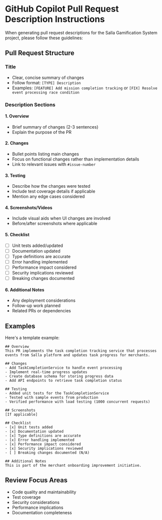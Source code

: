 # GitHub Copilot Pull Request Description Instructions

When generating pull request descriptions for the Salla Gamification System project, please follow these guidelines:

## Pull Request Structure

### Title
- Clear, concise summary of changes
- Follow format: `[TYPE] Description`
- Examples: `[FEATURE] Add mission completion tracking` or `[FIX] Resolve event processing race condition`

### Description Sections

#### 1. Overview
- Brief summary of changes (2-3 sentences)
- Explain the purpose of the PR

#### 2. Changes
- Bullet points listing main changes
- Focus on functional changes rather than implementation details
- Link to relevant issues with `#issue-number`

#### 3. Testing
- Describe how the changes were tested
- Include test coverage details if applicable
- Mention any edge cases considered

#### 4. Screenshots/Videos
- Include visual aids when UI changes are involved
- Before/after screenshots where applicable

#### 5. Checklist
- [ ] Unit tests added/updated
- [ ] Documentation updated
- [ ] Type definitions are accurate
- [ ] Error handling implemented
- [ ] Performance impact considered
- [ ] Security implications reviewed
- [ ] Breaking changes documented

#### 6. Additional Notes
- Any deployment considerations
- Follow-up work planned
- Related PRs or dependencies

## Examples

Here's a template example:

```
## Overview
This PR implements the task completion tracking service that processes events from Salla platform and updates task progress for merchants.

## Changes
- Add TaskCompletionService to handle event processing
- Implement real-time progress updates
- Create database schema for storing progress data
- Add API endpoints to retrieve task completion status

## Testing
- Added unit tests for the TaskCompletionService
- Tested with sample events from production
- Verified performance with load testing (1000 concurrent requests)

## Screenshots
[If applicable]

## Checklist
- [x] Unit tests added
- [x] Documentation updated
- [x] Type definitions are accurate
- [x] Error handling implemented
- [x] Performance impact considered
- [x] Security implications reviewed
- [ ] Breaking changes documented (N/A)

## Additional Notes
This is part of the merchant onboarding improvement initiative.
```

## Review Focus Areas
- Code quality and maintainability
- Test coverage
- Security considerations
- Performance implications
- Documentation completeness
